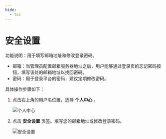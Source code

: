 ```yaml
---
hide:
  - toc
---
```


# 安全设置

功能说明：用于填写邮箱地址和修改登录密码。

- 邮箱：当管理员配置邮箱服务器地址之后，用户能够通过登录页的忘记密码按钮，填写该处的邮箱地址以找回密码。
- 密码：用于登录平台的密码，建议定期修改密码。

具体操作步骤如下：

1. 点击右上角的用户名位置，选择 __个人中心__ 。

    ![个人中心](https://docs.daocloud.io/daocloud-docs-images/docs/ghippo/images/lang01.png)

2. 点击 __安全设置__ 页签。填写您的邮箱地址或修改登录密码。

    ![安全设置](https://docs.daocloud.io/daocloud-docs-images/docs/ghippo/images/security01.png)
